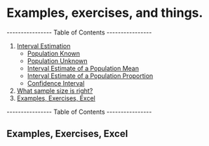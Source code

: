 # Examples, exercises, and things.

---------------- Table of Contents ---------------- 

1. [Interval Estimation](#InEs)
	* [Population Known](#popk)
	* [Population Unknown](#popunk)
	* [Interval Estimate of a Population Mean](#iepm)
	* [Interval Estimate of a Population Proportion](#iepp)
	* [Confidence Interval](#conf)
1. [What sample size is right?](#sampsize)
1. [Examples, Exercises, Excel](#examp)

---------------- Table of Contents ---------------- 


## <a id="examp"></a>Examples, Exercises, Excel